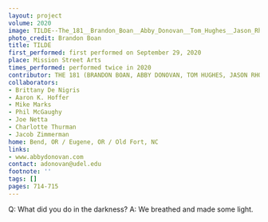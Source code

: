```yaml
---
layout: project
volume: 2020
image: TILDE--The_181__Brandon_Boan__Abby_Donovan__Tom_Hughes__Jason_Rhodes_.jpg
photo_credit: Brandon Boan
title: TILDE
first_performed: first performed on September 29, 2020
place: Mission Street Arts
times_performed: performed twice in 2020
contributor: THE 181 (BRANDON BOAN, ABBY DONOVAN, TOM HUGHES, JASON RHODES)
collaborators:
- Brittany De Nigris
- Aaron K. Hoffer
- Mike Marks
- Phil McGaughy
- Joe Netta
- Charlotte Thurman
- Jacob Zimmerman
home: Bend, OR / Eugene, OR / Old Fort, NC
links:
- www.abbydonovan.com
contact: adonovan@udel.edu
footnote: ''
tags: []
pages: 714-715
---
```




Q: What did you do in the darkness?
A: We breathed and made some light.
